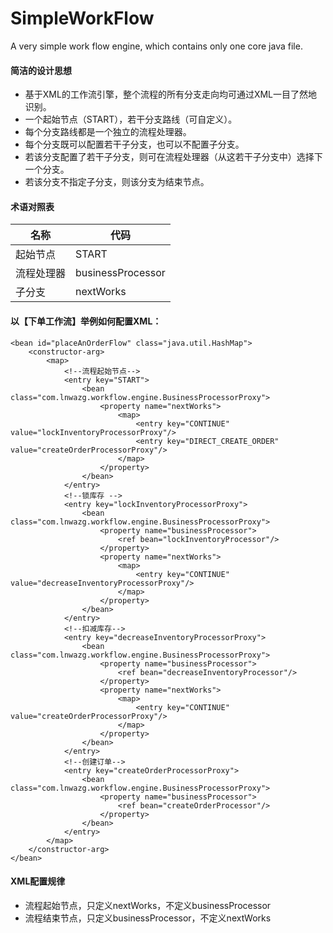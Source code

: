 # SimpleWorkFlow
A very simple work flow engine, which contains only one core java file.

#### 简洁的设计思想
- 基于XML的工作流引擎，整个流程的所有分支走向均可通过XML一目了然地识别。
- 一个起始节点（START），若干分支路线（可自定义）。  
- 每个分支路线都是一个独立的流程处理器。
- 每个分支既可以配置若干子分支，也可以不配置子分支。
- 若该分支配置了若干子分支，则可在流程处理器（从这若干子分支中）选择下一个分支。
- 若该分支不指定子分支，则该分支为结束节点。

#### 术语对照表
名称|代码  
-|-   
起始节点|START    
流程处理器|businessProcessor  
子分支|nextWorks

#### 以【下单工作流】举例如何配置XML：
```
<bean id="placeAnOrderFlow" class="java.util.HashMap">
    <constructor-arg>
        <map>
            <!--流程起始节点-->
            <entry key="START">
                <bean class="com.lnwazg.workflow.engine.BusinessProcessorProxy">
                    <property name="nextWorks">
                        <map>
                            <entry key="CONTINUE" value="lockInventoryProcessorProxy"/>
                            <entry key="DIRECT_CREATE_ORDER" value="createOrderProcessorProxy"/>
                        </map>
                    </property>
                </bean>
            </entry>
            <!--锁库存 -->
            <entry key="lockInventoryProcessorProxy">
                <bean class="com.lnwazg.workflow.engine.BusinessProcessorProxy">
                    <property name="businessProcessor">
                        <ref bean="lockInventoryProcessor"/>
                    </property>
                    <property name="nextWorks">
                        <map>
                            <entry key="CONTINUE" value="decreaseInventoryProcessorProxy"/>
                        </map>
                    </property>
                </bean>
            </entry>
            <!--扣减库存-->
            <entry key="decreaseInventoryProcessorProxy">
                <bean class="com.lnwazg.workflow.engine.BusinessProcessorProxy">
                    <property name="businessProcessor">
                        <ref bean="decreaseInventoryProcessor"/>
                    </property>
                    <property name="nextWorks">
                        <map>
                            <entry key="CONTINUE" value="createOrderProcessorProxy"/>
                        </map>
                    </property>
                </bean>
            </entry>
            <!--创建订单-->
            <entry key="createOrderProcessorProxy">
                <bean class="com.lnwazg.workflow.engine.BusinessProcessorProxy">
                    <property name="businessProcessor">
                        <ref bean="createOrderProcessor"/>
                    </property>
                </bean>
            </entry>
        </map>
    </constructor-arg>
</bean>
```

#### XML配置规律   
- 流程起始节点，只定义nextWorks，不定义businessProcessor  
- 流程结束节点，只定义businessProcessor，不定义nextWorks  
